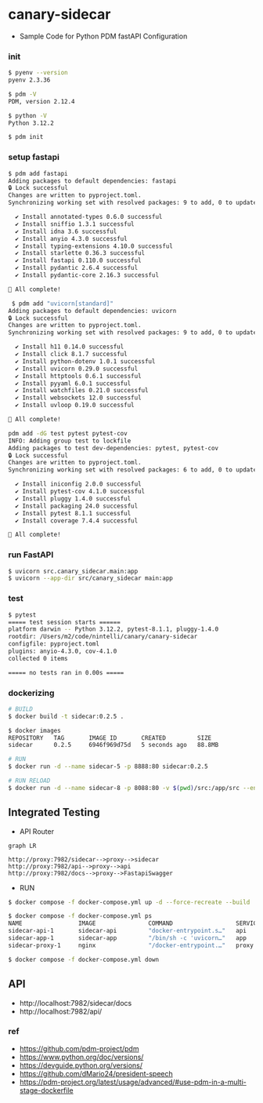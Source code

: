 # canary-sidecar
- Sample Code for Python PDM fastAPI Configuration

### init
```bash
$ pyenv --version
pyenv 2.3.36

$ pdm -V
PDM, version 2.12.4

$ python -V
Python 3.12.2

$ pdm init
```

### setup fastapi
```bash
$ pdm add fastapi
Adding packages to default dependencies: fastapi
🔒 Lock successful
Changes are written to pyproject.toml.
Synchronizing working set with resolved packages: 9 to add, 0 to update, 0 to remove

  ✔ Install annotated-types 0.6.0 successful
  ✔ Install sniffio 1.3.1 successful
  ✔ Install idna 3.6 successful
  ✔ Install anyio 4.3.0 successful
  ✔ Install typing-extensions 4.10.0 successful
  ✔ Install starlette 0.36.3 successful
  ✔ Install fastapi 0.110.0 successful
  ✔ Install pydantic 2.6.4 successful
  ✔ Install pydantic-core 2.16.3 successful

🎉 All complete!

 $ pdm add "uvicorn[standard]"
Adding packages to default dependencies: uvicorn
🔒 Lock successful
Changes are written to pyproject.toml.
Synchronizing working set with resolved packages: 9 to add, 0 to update, 0 to remove

  ✔ Install h11 0.14.0 successful
  ✔ Install click 8.1.7 successful
  ✔ Install python-dotenv 1.0.1 successful
  ✔ Install uvicorn 0.29.0 successful
  ✔ Install httptools 0.6.1 successful
  ✔ Install pyyaml 6.0.1 successful
  ✔ Install watchfiles 0.21.0 successful
  ✔ Install websockets 12.0 successful
  ✔ Install uvloop 0.19.0 successful

🎉 All complete!

pdm add -dG test pytest pytest-cov 
INFO: Adding group test to lockfile
Adding packages to test dev-dependencies: pytest, pytest-cov
🔒 Lock successful
Changes are written to pyproject.toml.
Synchronizing working set with resolved packages: 6 to add, 0 to update, 0 to remove

  ✔ Install iniconfig 2.0.0 successful
  ✔ Install pytest-cov 4.1.0 successful
  ✔ Install pluggy 1.4.0 successful
  ✔ Install packaging 24.0 successful
  ✔ Install pytest 8.1.1 successful
  ✔ Install coverage 7.4.4 successful

🎉 All complete!
```

### run FastAPI
```bash
$ uvicorn src.canary_sidecar.main:app
$ uvicorn --app-dir src/canary_sidecar main:app
```

### test
```bash
$ pytest
===== test session starts ======
platform darwin -- Python 3.12.2, pytest-8.1.1, pluggy-1.4.0
rootdir: /Users/m2/code/nintelli/canary/canary-sidecar
configfile: pyproject.toml
plugins: anyio-4.3.0, cov-4.1.0
collected 0 items                                                                                                              

===== no tests ran in 0.00s =====
```

### dockerizing
```bash
# BUILD
$ docker build -t sidecar:0.2.5 .

$ docker images
REPOSITORY   TAG       IMAGE ID       CREATED         SIZE
sidecar      0.2.5     6946f969d75d   5 seconds ago   88.8MB

# RUN
$ docker run -d --name sidecar-5 -p 8888:80 sidecar:0.2.5

# RUN RELOAD
$ docker run -d --name sidecar-8 -p 8088:80 -v $(pwd)/src:/app/src --env RELOAD="--reload" sidecar:0.2.5
```

## Integrated Testing
- API Router 
```mermaid
graph LR

http://proxy:7982/sidecar-->proxy-->sidecar
http://proxy:7982/api-->proxy-->api
http://proxy:7982/docs-->proxy-->FastapiSwagger
```

- RUN
```bash
$ docker compose -f docker-compose.yml up -d --force-recreate --build

$ docker compose -f docker-compose.yml ps
NAME                IMAGE               COMMAND                  SERVICE             CREATED             STATUS              PORTS
sidecar-api-1       sidecar-api         "docker-entrypoint.s…"   api                 14 seconds ago      Up 12 seconds       80/tcp
sidecar-app-1       sidecar-app         "/bin/sh -c 'uvicorn…"   app                 13 seconds ago      Up 12 seconds       80/tcp
sidecar-proxy-1     nginx               "/docker-entrypoint.…"   proxy               13 seconds ago      Up 12 seconds       0.0.0.0:7942->80/tcp
```
```bash
$ docker compose -f docker-compose.yml down
```

## API
- http://localhost:7982/sidecar/docs
- http://localhost:7982/api/

### ref
- https://github.com/pdm-project/pdm
- https://www.python.org/doc/versions/
- https://devguide.python.org/versions/
- https://github.com/dMario24/president-speech
- https://pdm-project.org/latest/usage/advanced/#use-pdm-in-a-multi-stage-dockerfile